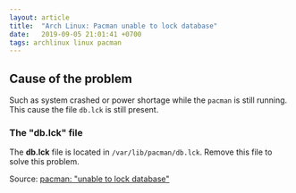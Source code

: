 ```yaml
---
layout: article
title:  "Arch Linux: Pacman unable to lock database"
date:   2019-09-05 21:01:41 +0700
tags: archlinux linux pacman
---
```

## Cause of the problem

Such as system crashed or power shortage while the `pacman` is still running. This cause the file `db.lck` is still present.

### The "db.lck" file

The **db.lck** file is located in `/var/lib/pacman/db.lck`. Remove this file to solve this problem.

Source: [pacman: "unable to lock database"](https://bbs.archlinux.org/viewtopic.php?id=149042)
